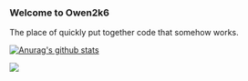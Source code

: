 ### Welcome to Owen2k6
The place of quickly put together code that somehow works.




[![Anurag's github stats](https://github-readme-stats.vercel.app/api?username=Owen2k6)](https://github.com/anuraghazra/github-readme-stats)

![](https://komarev.com/ghpvc/?username=Owen2k6&color=green)


<!--
Wahh !! your looking at my README.MD in raw mode!
-->
